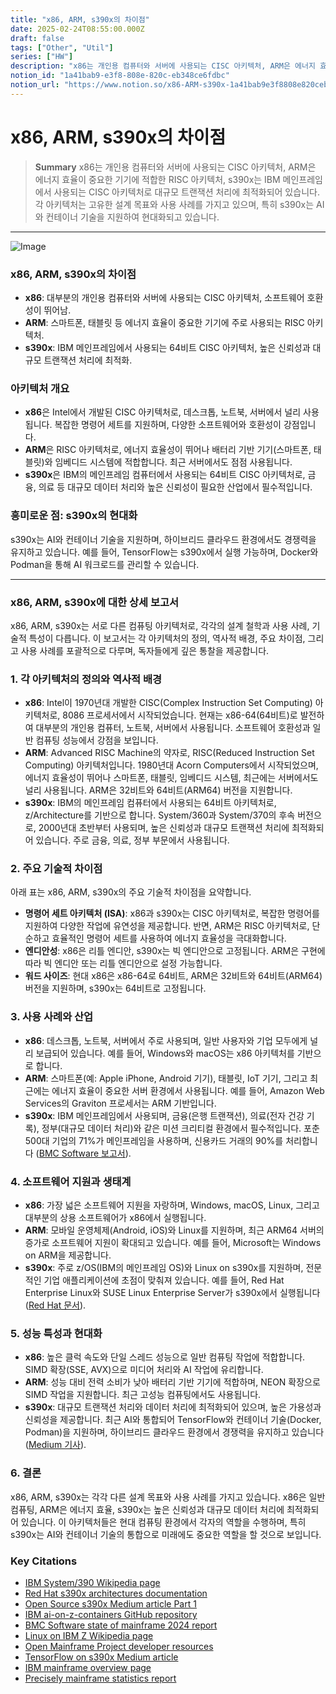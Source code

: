 ```yaml
---
title: "x86, ARM, s390x의 차이점"
date: 2025-02-24T08:55:00.000Z
draft: false
tags: ["Other", "Util"]
series: ["HW"]
description: "x86는 개인용 컴퓨터와 서버에 사용되는 CISC 아키텍처, ARM은 에너지 효율이 중요한 기기에 적합한 RISC 아키텍처, s390x는 IBM 메인프레임에서 사용되는 CISC 아키텍처로 대규모 트랜잭션 처리에 최적화되어 있습니다. 각 아키텍처는 고유한 설계 목표와 사용 사례를 가지고 있으며, 특히 s390x는 AI와 컨테이너 기술을 지원하여 현대화되고 있습니다."
notion_id: "1a41bab9-e3f8-808e-820c-eb348ce6fdbc"
notion_url: "https://www.notion.so/x86-ARM-s390x-1a41bab9e3f8808e820ceb348ce6fdbc"
---
```


# x86, ARM, s390x의 차이점

> **Summary**
> x86는 개인용 컴퓨터와 서버에 사용되는 CISC 아키텍처, ARM은 에너지 효율이 중요한 기기에 적합한 RISC 아키텍처, s390x는 IBM 메인프레임에서 사용되는 CISC 아키텍처로 대규모 트랜잭션 처리에 최적화되어 있습니다. 각 아키텍처는 고유한 설계 목표와 사용 사례를 가지고 있으며, 특히 s390x는 AI와 컨테이너 기술을 지원하여 현대화되고 있습니다.

---

![Image](https://prod-files-secure.s3.us-west-2.amazonaws.com/09ccd4d5-876c-4bba-bbdf-cc77a0a11257/0547a0d3-4f8f-4791-bbf5-45af1bc0dcea/image.png?X-Amz-Algorithm=AWS4-HMAC-SHA256&X-Amz-Content-Sha256=UNSIGNED-PAYLOAD&X-Amz-Credential=ASIAZI2LB466VJXIYARJ%2F20250724%2Fus-west-2%2Fs3%2Faws4_request&X-Amz-Date=20250724T080730Z&X-Amz-Expires=3600&X-Amz-Security-Token=IQoJb3JpZ2luX2VjEAAaCXVzLXdlc3QtMiJIMEYCIQDwzeKYQg9wrRQHWyhv%2F0hRwJU13OraLO%2FJCH9sK%2B1j0gIhAL%2FMsy4i%2FjhDC%2FToQYxKa38MY2HjWs7oAyrUENYb5J42Kv8DCCkQABoMNjM3NDIzMTgzODA1Igw7FgVgQ07HrlBf460q3AMCbxFBZbLWzgoYVGZGMSHeZzqzhuydmInX0zy4%2FXeD3ylX2lg4lXtCSQwoRK8zOX0j9d3foOAYrxSLueBAUnfFamw986gs9GVEo%2B0Thtom9aR1MGypDGkNRr6GEsVMacV0IGVNg8MhNC4ZKudUFrROJrRRsc1RE5Bpgh4oZod8nLt2eFZNP81uOiY9WjTAWTzOgK90Gs6p57ctYBLw8BFUtggi%2BMthdjJQLqh3DrubO%2BdidwxTLXUTr4d2RmgIwSOlgovhyy5QZDyOe0jHtCwcVXLXD%2Fda%2BnZvKxeAlmanbxGb%2B9OVYBHWDXgka641h%2FlVE2dbzEp3NbfT3Ubmau77hpRViEYQz4yOzVfYrm7j5c0IymDZZVkT%2Bnob1F7HrLNw56omTG4VcdAau2N3s4pbLmSzZyFa3VBJRw2C5LKELWBAov7Wbip1g9Ahpywoy6qWj0jVFn6wT0WNMjb5IIjZg2mQwZ7FOeioQDaAc9vHc7VY0YoMku2V7%2Ff6QkDTtXX5ThYYA3rAh7lZTdfJv3eEnj9byxR1qSNEu9yV5SGjZZwV364B%2BIMRJzkUg2b%2Fv73h3UyNhpEJGRaZ5TFv9rPrMxK1xR2UPJ%2FOpz2BPNOIp6nV9y%2FewH0PBBXB4TCWz4fEBjqkAV80ZmMJ8UMstzQzbkpLq7HrTPNGdIgdyr4XppKRB8CcMb4YJG8mSmwQifFSBiFvQUw9AT82sUmaU7Q0fHUnwPYI9sS5xYevXWH5JDgIaExTJo%2F%2FD1EhKVmOZgPDK%2B3dIW9Ly4jbgkXHM3VxSR7mv9z0QCS5BZA1gUkQqB8dl%2FOm97vzPnlUh1J4Z4tFWYsNsHdWuHMceoMDPVMEZkXdXjAbr02q&X-Amz-Signature=4cb6f03e3d0beed9b0c4be36fe2fbc2e3e68046708e2438b013dae76f81329af&X-Amz-SignedHeaders=host&x-amz-checksum-mode=ENABLED&x-id=GetObject)

### x86, ARM, s390x의 차이점

- **x86**: 대부분의 개인용 컴퓨터와 서버에 사용되는 CISC 아키텍처, 소프트웨어 호환성이 뛰어남.
- **ARM**: 스마트폰, 태블릿 등 에너지 효율이 중요한 기기에 주로 사용되는 RISC 아키텍처.
- **s390x**: IBM 메인프레임에서 사용되는 64비트 CISC 아키텍처, 높은 신뢰성과 대규모 트랜잭션 처리에 최적화.
### 아키텍처 개요

- **x86**은 Intel에서 개발된 CISC 아키텍처로, 데스크톱, 노트북, 서버에서 널리 사용됩니다. 복잡한 명령어 세트를 지원하며, 다양한 소프트웨어와 호환성이 강점입니다.
- **ARM**은 RISC 아키텍처로, 에너지 효율성이 뛰어나 배터리 기반 기기(스마트폰, 태블릿)와 임베디드 시스템에 적합합니다. 최근 서버에서도 점점 사용됩니다.
- **s390x**은 IBM의 메인프레임 컴퓨터에서 사용되는 64비트 CISC 아키텍처로, 금융, 의료 등 대규모 데이터 처리와 높은 신뢰성이 필요한 산업에서 필수적입니다.
### 흥미로운 점: s390x의 현대화

s390x는 AI와 컨테이너 기술을 지원하며, 하이브리드 클라우드 환경에서도 경쟁력을 유지하고 있습니다. 예를 들어, TensorFlow는 s390x에서 실행 가능하며, Docker와 Podman을 통해 AI 워크로드를 관리할 수 있습니다.

---

### x86, ARM, s390x에 대한 상세 보고서

x86, ARM, s390x는 서로 다른 컴퓨팅 아키텍처로, 각각의 설계 철학과 사용 사례, 기술적 특성이 다릅니다. 이 보고서는 각 아키텍처의 정의, 역사적 배경, 주요 차이점, 그리고 사용 사례를 포괄적으로 다루며, 독자들에게 깊은 통찰을 제공합니다.

### 1. 각 아키텍처의 정의와 역사적 배경

- **x86**: Intel이 1970년대 개발한 CISC(Complex Instruction Set Computing) 아키텍처로, 8086 프로세서에서 시작되었습니다. 현재는 x86-64(64비트)로 발전하여 대부분의 개인용 컴퓨터, 노트북, 서버에서 사용됩니다. 소프트웨어 호환성과 일반 컴퓨팅 성능에서 강점을 보입니다.
- **ARM**: Advanced RISC Machine의 약자로, RISC(Reduced Instruction Set Computing) 아키텍처입니다. 1980년대 Acorn Computers에서 시작되었으며, 에너지 효율성이 뛰어나 스마트폰, 태블릿, 임베디드 시스템, 최근에는 서버에서도 널리 사용됩니다. ARM은 32비트와 64비트(ARM64) 버전을 지원합니다.
- **s390x**: IBM의 메인프레임 컴퓨터에서 사용되는 64비트 아키텍처로, z/Architecture를 기반으로 합니다. System/360과 System/370의 후속 버전으로, 2000년대 초반부터 사용되며, 높은 신뢰성과 대규모 트랜잭션 처리에 최적화되어 있습니다. 주로 금융, 의료, 정부 부문에서 사용됩니다.
### 2. 주요 기술적 차이점

아래 표는 x86, ARM, s390x의 주요 기술적 차이점을 요약합니다.

- **명령어 세트 아키텍처 (ISA)**: x86과 s390x는 CISC 아키텍처로, 복잡한 명령어를 지원하여 다양한 작업에 유연성을 제공합니다. 반면, ARM은 RISC 아키텍처로, 단순하고 효율적인 명령어 세트를 사용하여 에너지 효율성을 극대화합니다.
- **엔디안성**: x86은 리틀 엔디안, s390x는 빅 엔디안으로 고정됩니다. ARM은 구현에 따라 빅 엔디안 또는 리틀 엔디안으로 설정 가능합니다.
- **워드 사이즈**: 현대 x86은 x86-64로 64비트, ARM은 32비트와 64비트(ARM64) 버전을 지원하며, s390x는 64비트로 고정됩니다.
### 3. 사용 사례와 산업

- **x86**: 데스크톱, 노트북, 서버에서 주로 사용되며, 일반 사용자와 기업 모두에게 널리 보급되어 있습니다. 예를 들어, Windows와 macOS는 x86 아키텍처를 기반으로 합니다.
- **ARM**: 스마트폰(예: Apple iPhone, Android 기기), 태블릿, IoT 기기, 그리고 최근에는 에너지 효율이 중요한 서버 환경에서 사용됩니다. 예를 들어, Amazon Web Services의 Graviton 프로세서는 ARM 기반입니다.
- **s390x**: IBM 메인프레임에서 사용되며, 금융(은행 트랜잭션), 의료(전자 건강 기록), 정부(대규모 데이터 처리)와 같은 미션 크리티컬 환경에서 필수적입니다. 포춘 500대 기업의 71%가 메인프레임을 사용하며, 신용카드 거래의 90%를 처리합니다 ([BMC Software 보고서](https://www.bmc.com/blogs/state-of-mainframe/)).
### 4. 소프트웨어 지원과 생태계

- **x86**: 가장 넓은 소프트웨어 지원을 자랑하며, Windows, macOS, Linux, 그리고 대부분의 상용 소프트웨어가 x86에서 실행됩니다.
- **ARM**: 모바일 운영체제(Android, iOS)와 Linux를 지원하며, 최근 ARM64 서버의 증가로 소프트웨어 지원이 확대되고 있습니다. 예를 들어, Microsoft는 Windows on ARM을 제공합니다.
- **s390x**: 주로 z/OS(IBM의 메인프레임 OS)와 Linux on s390x를 지원하며, 전문적인 기업 애플리케이션에 초점이 맞춰져 있습니다. 예를 들어, Red Hat Enterprise Linux와 SUSE Linux Enterprise Server가 s390x에서 실행됩니다 ([Red Hat 문서](https://docs.redhat.com/en/4.8_release_notes/ar01s05s03)).
### 5. 성능 특성과 현대화

- **x86**: 높은 클럭 속도와 단일 스레드 성능으로 일반 컴퓨팅 작업에 적합합니다. SIMD 확장(SSE, AVX)으로 미디어 처리와 AI 작업에 유리합니다.
- **ARM**: 성능 대비 전력 소비가 낮아 배터리 기반 기기에 적합하며, NEON 확장으로 SIMD 작업을 지원합니다. 최근 고성능 컴퓨팅에서도 사용됩니다.
- **s390x**: 대규모 트랜잭션 처리와 데이터 처리에 최적화되어 있으며, 높은 가용성과 신뢰성을 제공합니다. 최근 AI와 통합되어 TensorFlow와 컨테이너 기술(Docker, Podman)을 지원하며, 하이브리드 클라우드 환경에서 경쟁력을 유지하고 있습니다 ([Medium 기사](https://medium.com/ibm-data-ai/tensorflow-and-more-with-ibm-z-169c4a4817f7)).
### 6. 결론

x86, ARM, s390x는 각각 다른 설계 목표와 사용 사례를 가지고 있습니다. x86은 일반 컴퓨팅, ARM은 에너지 효율, s390x는 높은 신뢰성과 대규모 데이터 처리에 최적화되어 있습니다. 이 아키텍처들은 현대 컴퓨팅 환경에서 각자의 역할을 수행하며, 특히 s390x는 AI와 컨테이너 기술의 통합으로 미래에도 중요한 역할을 할 것으로 보입니다.

### Key Citations

- [IBM System/390 Wikipedia page](https://en.wikipedia.org/wiki/IBM_System/390)
- [Red Hat s390x architectures documentation](https://docs.redhat.com/en/4.8_release_notes/ar01s05s03)
- [Open Source s390x Medium article Part 1](https://jerrysaulman.medium.com/open-source-why-not-s390x-in-your-efforts-part-1-e54474036ddc)
- [IBM ai-on-z-containers GitHub repository](https://github.com/IBM/ai-on-z-containers)
- [BMC Software state of mainframe 2024 report](https://www.bmc.com/blogs/state-of-mainframe/)
- [Linux on IBM Z Wikipedia page](https://en.wikipedia.org/wiki/Linux_on_IBM_Z)
- [Open Mainframe Project developer resources](https://openmainframeproject.org/news/developer-resources-for-linux-on-s390x/)
- [TensorFlow on s390x Medium article](https://medium.com/ibm-data-ai/tensorflow-and-more-with-ibm-z-169c4a4817f7)
- [IBM mainframe overview page](https://www.ibm.com/think/topics/mainframe)
- [Precisely mainframe statistics report](https://www.precisely.com/blog/mainframe/9-mainframe-statistics)
